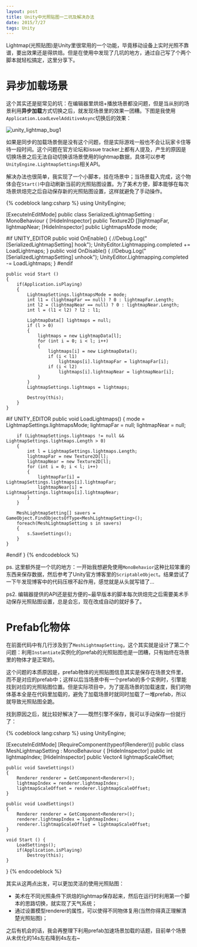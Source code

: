 ```yaml
---
layout: post
title: Unity中光照贴图一二坑及解决办法
date: 2015/7/27
tags: Unity
---
```


Lightmap(光照贴图)是Unity里很常用的一个功能，毕竟移动设备上实时光照不靠谱，要出效果还是得烘焙。但是在使用中发现了几坑的地方，通过自己写了个两个脚本就轻松搞定，这里分享下。

<!--more-->

# 异步加载场景

这个其实还是挺常见的坑：在编辑器里烘焙+播放场景都没问题，但是当从别的场景利用**异步加载**方式切换之后，就发现场景里的效果一团糟。下图是我使用`Application.LoadLevelAdditiveAsync`切换后的效果：

![unity_lightmap_bug1](/images/unity_lightmap_bug1.png)

如果是同步的加载场景倒是没有这个问题，但是实际游戏一般也不会让玩家卡住等待一段时间。这个问题在官方论坛和issue tracker上都有人提及，产生的原因是切换场景之后无法自动切换该场景使用的lightmap数据，具体可以参考`UnityEngine.LightmapSettings`相关API。

解决办法也很简单，我实现了一个小脚本，挂在场景中；当场景载入完成，这个物体会在`Start()`中自动刷新当前的光照贴图设置。为了美术方便，脚本能够在每次场景烘焙完之后自动保存新的光照贴图设置，这样就避免了手动操作。

{% codeblock lang:csharp %}
using UnityEngine;

[ExecuteInEditMode]
public class SerializedLightmapSetting : MonoBehaviour
{
    [HideInInspector]
    public Texture2D []lightmapFar, lightmapNear;
    [HideInInspector]
	public LightmapsMode mode;

#if UNITY_EDITOR
    public void OnEnable()
    {
        //Debug.Log("[SerializedLightmapSetting] hook");
        UnityEditor.Lightmapping.completed += LoadLightmaps;
    }
    public void OnDisable()
    {
        //Debug.Log("[SerializedLightmapSetting] unhook");
        UnityEditor.Lightmapping.completed -= LoadLightmaps;
    }
#endif

	public void Start ()
    {
        if(Application.isPlaying)
        {
            LightmapSettings.lightmapsMode = mode;
            int l1 = (lightmapFar == null) ? 0 : lightmapFar.Length;
            int l2 = (lightmapNear == null) ? 0 : lightmapNear.Length;
            int l = (l1 < l2) ? l2 : l1;

            LightmapData[] lightmaps = null;
            if (l > 0)
            {
                lightmaps = new LightmapData[l];
                for (int i = 0; i < l; i++)
                {
                    lightmaps[i] = new LightmapData();
                    if (i < l1)
                        lightmaps[i].lightmapFar = lightmapFar[i];
                    if (i < l2)
                        lightmaps[i].lightmapNear = lightmapNear[i];
                }
            }
            LightmapSettings.lightmaps = lightmaps;

            Destroy(this);
        }
	}

#if UNITY_EDITOR
    public void LoadLightmaps()
    {
        mode = LightmapSettings.lightmapsMode;
        lightmapFar = null;
        lightmapNear = null;

        if (LightmapSettings.lightmaps != null && LightmapSettings.lightmaps.Length > 0)
        {
            int l = LightmapSettings.lightmaps.Length;
            lightmapFar = new Texture2D[l];
            lightmapNear = new Texture2D[l];
            for (int i = 0; i < l; i++)
            {
                lightmapFar[i] = LightmapSettings.lightmaps[i].lightmapFar;
                lightmapNear[i] = LightmapSettings.lightmaps[i].lightmapNear;
            }
        }

		MeshLightmapSetting[] savers = GameObject.FindObjectsOfType<MeshLightmapSetting>();
		foreach(MeshLightmapSetting s in savers)
        {
            s.SaveSettings();
        }
    }
#endif
}
{% endcodeblock %}

ps. 这里额外提一个坑的地方：一开始我想避免使用`MonoBehavior`这种比较笨重的东西来保存数据，然后参考了Unity官方博客里的`ScriptableObject`。结果尝试了一下午发现博客中的代码压根不起作用，感觉就是从头就写错了...

ps2. 编辑器提供的API还是挺方便的~最早版本的脚本每次烘焙完之后需要美术手动保存光照贴图设置，总是会忘，现在改成自动的就好多了。

# Prefab化物体

在前面代码中有几行涉及到了`MeshLightmapSetting`，这个其实就是设计了第二个问题：利用`Instantiate`实例化的prefab的光照贴图也是一团糟，只有始终在场景里的物体才是正常的。

这个问题的本质原因是，prefab物体的光照贴图信息其实是保存在场景文件里，而不是对应的prefab中；这样以后当场景中有一个prefab的多个实例时，引擎能找到对应的光照贴图位置。但是实际项目中，为了提高场景的加载速度，我们的物体基本全是在代码里加载的，避免了加载场景时就同时加载了一堆prefab，所以就导致光照贴图全跪。

找到原因之后，就比较好解决了——既然引擎不保存，我可以手动保存一份就行了：

{% codeblock lang:csharp %}
using UnityEngine;

[ExecuteInEditMode]
[RequireComponent(typeof(Renderer))]
public class MeshLightmapSetting : MonoBehaviour {
	[HideInInspector]
	public int lightmapIndex;
	[HideInInspector]
	public Vector4 lightmapScaleOffset;
	
	public void SaveSettings()
	{
		Renderer renderer = GetComponent<Renderer>();
		lightmapIndex = renderer.lightmapIndex;
		lightmapScaleOffset = renderer.lightmapScaleOffset;
	}

	public void LoadSettings()
	{
		Renderer renderer = GetComponent<Renderer>();
		renderer.lightmapIndex = lightmapIndex;
		renderer.lightmapScaleOffset = lightmapScaleOffset;
	}
	
	void Start () {
		LoadSettings();
		if(Application.isPlaying)
			Destroy(this);
	}
}
{% endcodeblock %}

其实从这两点出发，可以更加灵活的使用光照贴图：

- 美术在不同光照条件下烘焙的lightmap保存起来，然后在运行时利用第一个脚本的思路切换，就实现了天气系统；
- 通过设置模型renderer的属性，可以使得不同物体复用(当然你得真正理解清楚光照贴图)；

之后有机会的话，我会再整理下利用prefab加速场景加载的话题，目前单个场景从未优化的14s左右降到4s左右~